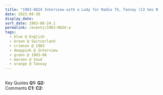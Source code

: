 ```yaml
---
title: "1983-0824 Interview with a Lady for Radio 74, Tannay (13 kms N of Geneva), Vaud, Switzerland"
date: 2023-09-30
display_date: 
sort_date: 1983-08-24.1
permalink: /events/1983-0824-a
tags:
  - blue @ English
  - brown @ Switzerland
  - crimson @ 1983
  - deeppink @ Interview
  - green @ 1983-08
  - maroon @ Vaud
  - orange @ Tannay
---
```


<br>

<wave-list>
  <list-title color="DarkSeaGreen" width="55">Key Quotes</list-title>
  <list-item color="BlanchedAlmond" width="280"><b>Q1:</b> <i></i></list-item>
  <list-item color="Lavender" width="280"><b>Q2:</b> <i></i></list-item>
</wave-list>

<br>

<wave-list>
  <list-title color="DarkSeaGreen" width="55">Comments</list-title>
  <list-item color="BlanchedAlmond" width="280"><b>C1:</b> <i></i></list-item>
  <list-item color="Lavender" width="280"><b>C2:</b> <i></i></list-item>
</wave-list>
